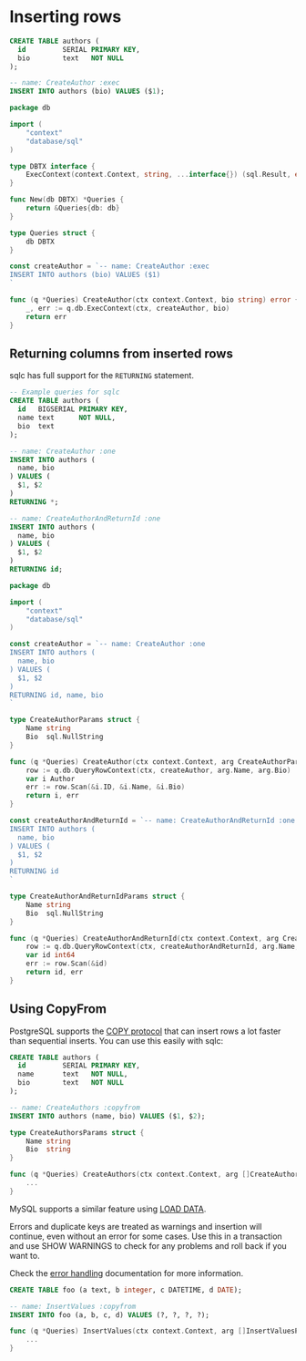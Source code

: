 # Inserting rows

```sql
CREATE TABLE authors (
  id         SERIAL PRIMARY KEY,
  bio        text   NOT NULL
);

-- name: CreateAuthor :exec
INSERT INTO authors (bio) VALUES ($1);
```

```go
package db

import (
	"context"
	"database/sql"
)

type DBTX interface {
	ExecContext(context.Context, string, ...interface{}) (sql.Result, error)
}

func New(db DBTX) *Queries {
	return &Queries{db: db}
}

type Queries struct {
	db DBTX
}

const createAuthor = `-- name: CreateAuthor :exec
INSERT INTO authors (bio) VALUES ($1)
`

func (q *Queries) CreateAuthor(ctx context.Context, bio string) error {
	_, err := q.db.ExecContext(ctx, createAuthor, bio)
	return err
}
```

## Returning columns from inserted rows

sqlc has full support for the `RETURNING` statement.

```sql
-- Example queries for sqlc
CREATE TABLE authors (
  id   BIGSERIAL PRIMARY KEY,
  name text      NOT NULL,
  bio  text
);

-- name: CreateAuthor :one
INSERT INTO authors (
  name, bio
) VALUES (
  $1, $2
)
RETURNING *;

-- name: CreateAuthorAndReturnId :one
INSERT INTO authors (
  name, bio
) VALUES (
  $1, $2
)
RETURNING id;
```

```go
package db

import (
	"context"
	"database/sql"
)

const createAuthor = `-- name: CreateAuthor :one
INSERT INTO authors (
  name, bio
) VALUES (
  $1, $2
)
RETURNING id, name, bio
`

type CreateAuthorParams struct {
	Name string
	Bio  sql.NullString
}

func (q *Queries) CreateAuthor(ctx context.Context, arg CreateAuthorParams) (Author, error) {
	row := q.db.QueryRowContext(ctx, createAuthor, arg.Name, arg.Bio)
	var i Author
	err := row.Scan(&i.ID, &i.Name, &i.Bio)
	return i, err
}

const createAuthorAndReturnId = `-- name: CreateAuthorAndReturnId :one
INSERT INTO authors (
  name, bio
) VALUES (
  $1, $2
)
RETURNING id
`

type CreateAuthorAndReturnIdParams struct {
	Name string
	Bio  sql.NullString
}

func (q *Queries) CreateAuthorAndReturnId(ctx context.Context, arg CreateAuthorAndReturnIdParams) (int64, error) {
	row := q.db.QueryRowContext(ctx, createAuthorAndReturnId, arg.Name, arg.Bio)
	var id int64
	err := row.Scan(&id)
	return id, err
}
```

## Using CopyFrom

PostgreSQL supports the [COPY protocol](https://www.postgresql.org/docs/current/sql-copy.html) that can insert rows a lot faster than sequential inserts. You can use this easily with sqlc:

```sql
CREATE TABLE authors (
  id         SERIAL PRIMARY KEY,
  name       text   NOT NULL,
  bio        text   NOT NULL
);

-- name: CreateAuthors :copyfrom
INSERT INTO authors (name, bio) VALUES ($1, $2);
```

```go
type CreateAuthorsParams struct {
	Name string
	Bio  string
}

func (q *Queries) CreateAuthors(ctx context.Context, arg []CreateAuthorsParams) (int64, error) {
	...
}
```

MySQL supports a similar feature using [LOAD DATA](https://dev.mysql.com/doc/refman/8.0/en/load-data.html).

Errors and duplicate keys are treated as warnings and insertion will
continue, even without an error for some cases.  Use this in a transaction
and use SHOW WARNINGS to check for any problems and roll back if you want to.

Check the [error handling](https://dev.mysql.com/doc/refman/8.0/en/load-data.html#load-data-error-handling) documentation for more information.

```sql
CREATE TABLE foo (a text, b integer, c DATETIME, d DATE);

-- name: InsertValues :copyfrom
INSERT INTO foo (a, b, c, d) VALUES (?, ?, ?, ?);
```

```go
func (q *Queries) InsertValues(ctx context.Context, arg []InsertValuesParams) (int64, error) {
	...
}
```